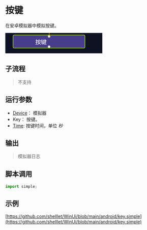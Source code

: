 # 按键 
在安卓模拟器中模拟按键。


![action](./images/2022-11-15_193233.png ':size=90%')


## 子流程

> 不支持

## 运行参数


* [Device](../../types/String.md)： 模拟器
* Key： 按键。
* [Time](../../types/Number.md): 按键时间，单位 *秒*

## 输出 
> 模拟器日志

## 脚本调用

```python
import simple;


```

## 示例

[https://github.com/shelllet/WinUi/blob/main/android/key.simple](https://github.com/shelllet/WinUi/blob/main/android/key.simple)
